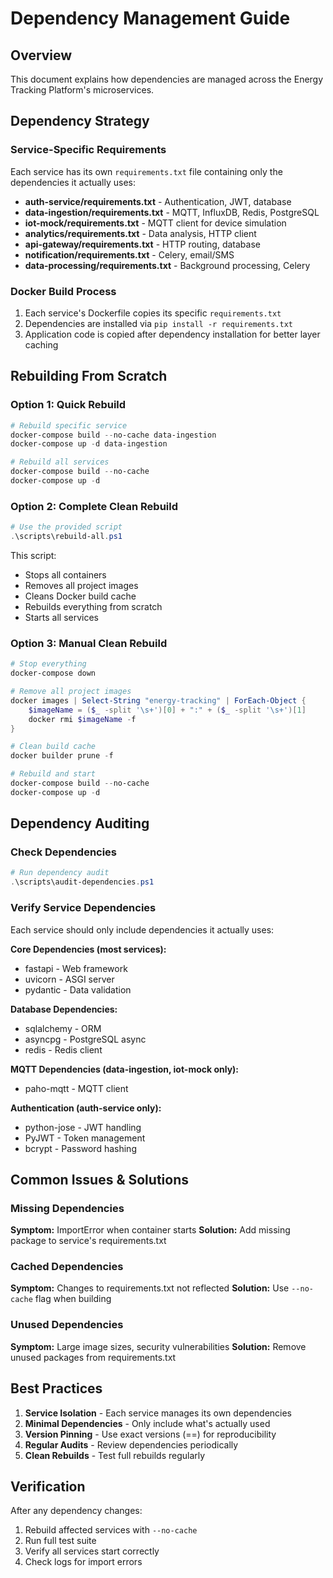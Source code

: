 # Dependency Management Guide

## Overview
This document explains how dependencies are managed across the Energy Tracking Platform's microservices.

## Dependency Strategy

### Service-Specific Requirements
Each service has its own `requirements.txt` file containing only the dependencies it actually uses:

- **auth-service/requirements.txt** - Authentication, JWT, database
- **data-ingestion/requirements.txt** - MQTT, InfluxDB, Redis, PostgreSQL
- **iot-mock/requirements.txt** - MQTT client for device simulation
- **analytics/requirements.txt** - Data analysis, HTTP client
- **api-gateway/requirements.txt** - HTTP routing, database
- **notification/requirements.txt** - Celery, email/SMS
- **data-processing/requirements.txt** - Background processing, Celery

### Docker Build Process
1. Each service's Dockerfile copies its specific `requirements.txt`
2. Dependencies are installed via `pip install -r requirements.txt`
3. Application code is copied after dependency installation for better layer caching

## Rebuilding From Scratch

### Option 1: Quick Rebuild
```powershell
# Rebuild specific service
docker-compose build --no-cache data-ingestion
docker-compose up -d data-ingestion

# Rebuild all services
docker-compose build --no-cache
docker-compose up -d
```

### Option 2: Complete Clean Rebuild
```powershell
# Use the provided script
.\scripts\rebuild-all.ps1
```

This script:
- Stops all containers
- Removes all project images
- Cleans Docker build cache
- Rebuilds everything from scratch
- Starts all services

### Option 3: Manual Clean Rebuild
```powershell
# Stop everything
docker-compose down

# Remove all project images
docker images | Select-String "energy-tracking" | ForEach-Object {
    $imageName = ($_ -split '\s+')[0] + ":" + ($_ -split '\s+')[1]
    docker rmi $imageName -f
}

# Clean build cache
docker builder prune -f

# Rebuild and start
docker-compose build --no-cache
docker-compose up -d
```

## Dependency Auditing

### Check Dependencies
```powershell
# Run dependency audit
.\scripts\audit-dependencies.ps1
```

### Verify Service Dependencies
Each service should only include dependencies it actually uses:

**Core Dependencies (most services):**
- fastapi - Web framework
- uvicorn - ASGI server  
- pydantic - Data validation

**Database Dependencies:**
- sqlalchemy - ORM
- asyncpg - PostgreSQL async
- redis - Redis client

**MQTT Dependencies (data-ingestion, iot-mock only):**
- paho-mqtt - MQTT client

**Authentication (auth-service only):**
- python-jose - JWT handling
- PyJWT - Token management
- bcrypt - Password hashing

## Common Issues & Solutions

### Missing Dependencies
**Symptom:** ImportError when container starts
**Solution:** Add missing package to service's requirements.txt

### Cached Dependencies
**Symptom:** Changes to requirements.txt not reflected
**Solution:** Use `--no-cache` flag when building

### Unused Dependencies
**Symptom:** Large image sizes, security vulnerabilities
**Solution:** Remove unused packages from requirements.txt

## Best Practices

1. **Service Isolation** - Each service manages its own dependencies
2. **Minimal Dependencies** - Only include what's actually used
3. **Version Pinning** - Use exact versions (==) for reproducibility
4. **Regular Audits** - Review dependencies periodically
5. **Clean Rebuilds** - Test full rebuilds regularly

## Verification

After any dependency changes:

1. Rebuild affected services with `--no-cache`
2. Run full test suite
3. Verify all services start correctly
4. Check logs for import errors
